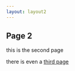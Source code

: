 ```yaml
--- 
layout: layout2
---
```


## Page 2

this is the second page

there is even a [third page](/extra.page3)
